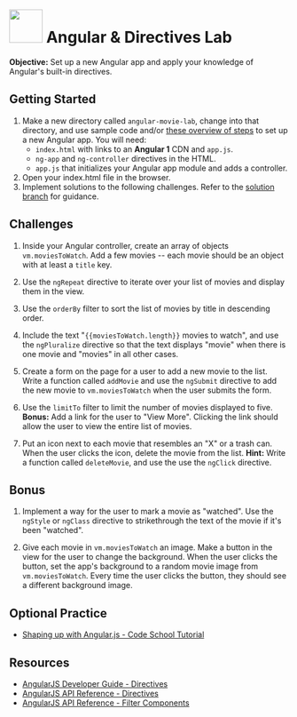 # <img src="https://cloud.githubusercontent.com/assets/7833470/10899314/63829980-8188-11e5-8cdd-4ded5bcb6e36.png" height="60"> Angular & Directives Lab

**Objective:** Set up a new Angular app and apply your knowledge of Angular's built-in directives.

## Getting Started

1. Make a new directory called `angular-movie-lab`, change into that directory, and use sample code and/or [these overview of steps](https://github.com/SF-WDI-LABS/intro-angular#setting-up-an-angular-app) to set up a new Angular app. You will need:
	* `index.html` with links to an **Angular 1** CDN and `app.js`.
	* `ng-app` and `ng-controller` directives in the HTML.
	* `app.js` that initializes your Angular app module and adds a controller.
3. Open your index.html file in the browser.
4. Implement solutions to the following challenges. Refer to the [solution branch](https://github.com/SF-WDI-LABS/angular-movie-lab/tree/solution) for guidance.

## Challenges

1. Inside your Angular controller, create an array of objects `vm.moviesToWatch`. Add a few movies -- each movie should be an object with at least a `title` key.

1. Use the `ngRepeat` directive to iterate over your list of movies and display them in the view.

2. Use the `orderBy` filter to sort the list of movies by title in descending order.

3. Include the text "`{{moviesToWatch.length}}` movies to watch", and use the `ngPluralize` directive so that the text displays "movie" when there is one movie and "movies" in all other cases.

4. Create a form on the page for a user to add a new movie to the list. Write a function called `addMovie` and use the `ngSubmit` directive to add the new movie to `vm.moviesToWatch` when the user submits the form.

5. Use the `limitTo` filter to limit the number of movies displayed to five. **Bonus:** Add a link for the user to "View More". Clicking the link should allow the user to view the entire list of movies.

6. Put an icon next to each movie that resembles an "X" or a trash can. When the user clicks the icon, delete the movie from the list. **Hint:** Write a function called `deleteMovie`, and use the use the `ngClick` directive.

## Bonus

1. Implement a way for the user to mark a movie as "watched". Use the `ngStyle` or `ngClass` directive to strikethrough the text of the movie if it's been "watched".

2. Give each movie in `vm.moviesToWatch` an image. Make a button in the view for the user to change the background. When the user clicks the button, set the app's background to a random movie image from `vm.moviesToWatch`. Every time the user clicks the button, they should see a different background image.

<!--
## Submission

* As you make code changes, frequently commit and push to GitHub.
* Once you've finished the assignment and pushed your work to GitHub, make a pull request from your fork to the original repo.
-->

## Optional Practice

* <a href="https://www.codeschool.com/courses/shaping-up-with-angular-js" target="_blank">Shaping up with Angular.js - Code School Tutorial</a>

## Resources

* <a href="https://docs.angularjs.org/guide/directive#what-are-directives-" target="_blank">AngularJS Developer Guide - Directives</a>
* <a href="https://docs.angularjs.org/api/ng/directive" target="_blank">AngularJS API Reference - Directives</a>
* <a href="https://docs.angularjs.org/api/ng/filter" target="_blank">AngularJS API Reference - Filter Components</a>
